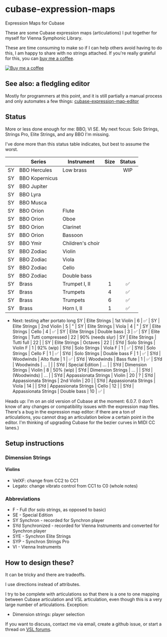 # cubase-expression-maps
Expression Maps for Cubase

These are some Cubase expression maps (articulations) I put together for myself for Vienna Symphonic Library.  

These are time consuming to make so if I can help others avoid having to do this, I am happy to share with no strings attached.  If you're really grateful for this, you can                     [buy me a coffee](https://www.buymeacoffee.com/jaredthirsk).

[![Buy me a coffee](https://www.buymeacoffee.com/assets/img/custom_images/orange_img.png)](https://www.buymeacoffee.com/jaredthirsk)

## See also: a fledgling editor

Mostly for programmers at this point, and it is still partially a manual process and only automates a few things: [cubase-expression-map-editor](https://github.com/jaredthirsk/cubase-expression-map-editor)

## Status

More or less done enough for me: BBO, VI SE.
My next focus: Solo Strings, Strings Pro, Elite Strings, and any BBO I'm missing.

I've done more than this status table indicates, but best to assume the worst.

|     | Series | Instrument | Size | Status |
--- | --- | --- |:---:|:--:|
SY | BBO Hercules | Low brass | | WIP |
SY | BBO Kopernicus | | |  |
SY | BBO Jupiter | | | |
SY | BBO Lyra |  | |  |
SY | BBO Musca |  | |  |
SY | BBO Orion | Flute  | |  |
SY | BBO Orion | Oboe  | |  |
SY | BBO Orion | Clarinet  | |  |
SY | BBO Orion | Bassoon  | |  |
SY | BBO Ymir | Children's choir | |  |
SY | BBO Zodiac | Violin | |  |
SY | BBO Zodiac | Viola | |  |
SY | BBO Zodiac | Cello | |  |
SY | BBO Zodiac | Double bass | |  |
SY | Brass | Trumpet I, II | 1 | ✅ |
SY | Brass | Trumpets | 4 | ✅ |
SY | Brass | Trumpets | 6 | ✅ |
SY | Brass | Horn I, II | 1 | ✅ |
 - Next: testing after portato long
SY | Elite Strings | 1st Violin | 6 | ✅ |
SY | Elite Strings | 2nd Violin | 5 | " |
SY | Elite Strings | Viola | 4 | " |
SY | Elite Strings | Cello | 4 | ✅ |
SY | Elite Strings | Double bass | 3 | ✅ |
SY | Elite Strings | Tutti compressed | 22 | 90% (needs slur) |
SY | Elite Strings | Tutti full | 22 |  |
SY | Elite Strings | Octaves | 22 |  |
SYd | Solo Strings | Violin F            | 1 | 92% (wip) |
SYd | Solo Strings | Viola F            | 1 | ✅ |
SYd | Solo Strings | Cello F            | 1 | ✅ |
SYd | Solo Strings | Double bass F  | 1 | ✅ |
SYd | Woodwinds | Alto flute  | 1 | ✅ |
SYd | Woodwinds | Bass flute  | 1 | ✅ |
SYd | Woodwinds | ... |  |  |
SYd | Special Edition | ... | |
SYd | Dimension Strings | Violin | 8 | 50% (wip) |
SYd | Dimension Strings | ... | |
SYd | (Woodwinds) | ... | |
SYd | Appassionata Strings | Violin | 20 | ? |
SYd | Appassionata Strings | 2nd Violin | 20 |  |
SYd | Appassionata Strings | Viola | 14 |  |
SYd | Appassionata Strings | Cello | 12 |  |
SYd | Appassionata Strings | Double bass | 10 | ✅ |

Heads up: I'm on an old version of Cubase at the moment: 6.0.7.  (I don't know of any changes or compatibility issues with the expression map files.  There's a bug in the expression map editor: if there are a ton of articulations, you cannot drag an articulation below a certain point in the editor.  I'm thinking of upgrading Cubase for the bezier curves in MIDI CC lanes.)

## Setup instructions

### Dimension Strings

#### Violins
 - VelXF: change from CC2 to CC1
 - Legato: change vibrato control from CC1 to C0 (whole notes)

### Abbreviations

 - F - Full (for solo strings, as opposed to basic)
 - SE - Special Edition
 - SY Synchron - recorded for Synchron player
 - SYd Synchronized - recorded for Vienna Instruments and converted for Synchron player
 - SYE - Synchron Elite Strings
 - SYP - Synchron Strings Pro
 - VI - Vienna Instruments

## How to design these?

It can be tricky and there are tradeoffs.

I use directions instead of attributes.

I try to be complete with articulations so that there is a one to one mapping between Cubase articulation and VSL articulation, even though this is a very large number of articulations.  Exception:
 - Dimension strings: player selection

If you want to discuss, contact me via email, create a github issue, or start a thread on [VSL forums](https://www.vsl.co.at/community/forums).

